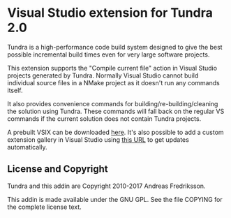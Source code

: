 
Visual Studio extension for Tundra 2.0
=============================================================================

Tundra is a high-performance code build system designed to give the best
possible incremental build times even for very large software projects.

This extension supports the "Compile current file" action in Visual Studio
projects generated by Tundra. Normally Visual Studio cannot build individual
source files in a NMake project as it doesn't run any commands itself.

It also provides convenience commands for building/re-building/cleaning the
solution using Tundra. These commands will fall back on the regular VS commands
if the current solution does not contain Tundra projects.

A prebuilt VSIX can be downloaded [here](https://github.com/deplinenoise/tundra-vsplugin/raw/master/Deployed/TundraExtsVs.vsix).
It's also possible to add a custom extension gallery in Visual Studio using
[this URL](https://raw.githubusercontent.com/deplinenoise/tundra-vsplugin/master/Deployed/atom.xml) to get updates automatically.

License and Copyright
-----------------------------------------------------------------------------

Tundra and this addin are Copyright 2010-2017 Andreas Fredriksson.

This addin is made available under the GNU GPL. See the file COPYING for the
complete license text.

